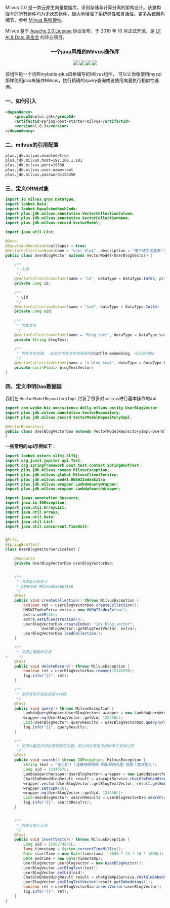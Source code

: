 Milvus 2.0 是一款云原生向量数据库，采用存储与计算分离的架构设计。该重构版本的所有组件均为无状态组件，极大地增强了系统弹性和灵活性。更多系统架构细节，参考 [Milvus 系统架构](https://milvus.io/cn/docs/architecture_overview.md)。

Milvus 基于 [Apache 2.0 License](https://github.com/milvus-io/milvus/blob/master/LICENSE) 协议发布，于 2019 年 10 月正式开源，是 [LF AI & Data 基金会](https://lfaidata.foundation/) 的毕业项目。


<h3 align="center">一个java风格的Milvus操作库</h3>
<p align="center">
    <a href="https://github.com/JDK-Plus/spring-boot-starter-milvus/blob/master/LICENSE"><img src="https://img.shields.io/github/license/JDK-Plus/spring-boot-starter-milvus.svg" /></a>
    <a href="https://github.com/JDK-Plus/spring-boot-starter-milvus/releases"><img src="https://img.shields.io/github/release/JDK-Plus/spring-boot-starter-milvus.svg" /></a>
    <a href="https://github.com/JDK-Plus/spring-boot-starter-milvus/stargazers"><img src="https://img.shields.io/github/stars/JDK-Plus/spring-boot-starter-milvus.svg" /></a>
    <a href="https://github.com/JDK-Plus/spring-boot-starter-milvus/network/members"><img src="https://img.shields.io/github/forks/JDK-Plus/spring-boot-starter-milvus.svg" /></a>
</p>
该组件是一个仿照mybatis-plus风格编写的Milvus组件， 可以让你像使用mysql那样使用java来操作Milvus，执行精确的query查询或者使用向量执行相似性查询。

### 一、如何引入

```xml
<dependency>
    <groupId>plus.jdk</groupId>
    <artifactId>spring-boot-starter-milvus</artifactId>
    <version>1.0.3</version>
</dependency>
```

### 二、milvus的引用配置

```bash
plus.jdk.milvus.enabled=true
plus.jdk.milvus.host=192.168.1.101
plus.jdk.milvus.port=19530
plus.jdk.milvus.user-name=root
plus.jdk.milvus.password=123456
```

### 三、定义ORM对象


```java
import io.milvus.grpc.DataType;
import lombok.Data;
import lombok.EqualsAndHashCode;
import plus.jdk.milvus.annotation.VectorCollectionColumn;
import plus.jdk.milvus.annotation.VectorCollectionName;
import plus.jdk.milvus.record.VectorModel;

import java.util.List;

@Data
@EqualsAndHashCode(callSuper = true)
@VectorCollectionName(name = "user_blog", description = "用户博文向量表")
public class UserBlogVector extends VectorModel<UserBlogVector> {

    /**
     * 主键
     */
    @VectorCollectionColumn(name = "id", dataType = DataType.Int64, primary = true)
    private Long id;

    /**
     * uid
     */
    @VectorCollectionColumn(name = "uid", dataType = DataType.Int64)
    private Long uid;
    
    /**
     * 博文文本
     */
    @VectorCollectionColumn(name = "blog_text", dataType = DataType.VarChar, maxLength = 1024)
    private String blogText;

    /**
     * 博文文本向量， 此处的博文文本向量使用chathlm embedding, 所以是4096
     */
    @VectorCollectionColumn(name = "v_blog_text", dataType = DataType.FloatVector, vectorDimension = 4096)
    private List<Float> blogTextVector;
}
```

### 四、定义申明Dao数据层

我们在 `VectorModelRepositoryImpl` 封装了很多对 `milvus`进行基本操作的api

```java
import com.weibo.biz.omniscience.dolly.milvus.entity.UserBlogVector;
import plus.jdk.milvus.annotation.VectorRepository;
import plus.jdk.milvus.record.VectorModelRepositoryImpl;

@VectorRepository
public class UserBlogVectorDao extends VectorModelRepositoryImpl<UserBlogVector> {
}
```

**一些常用的api示例如下：**

```java
import lombok.extern.slf4j.Slf4j;
import org.junit.jupiter.api.Test;
import org.springframework.boot.test.context.SpringBootTest;
import plus.jdk.milvus.common.MilvusException;
import plus.jdk.milvus.global.MilvusClientService;
import plus.jdk.milvus.model.HNSWIIndexExtra;
import plus.jdk.milvus.wrapper.LambdaQueryWrapper;
import plus.jdk.milvus.wrapper.LambdaSearchWrapper;

import javax.annotation.Resource;
import java.io.IOException;
import java.util.ArrayList;
import java.util.Arrays;
import java.util.Date;
import java.util.List;
import java.util.concurrent.TimeUnit;


@Slf4j
@SpringBootTest
class UserBlogVectorServiceTest {

    @Resource
    private UserBlogVectorDao userBlogVectorDao;


    /**
     * 创建集合和索引
     * @throws MilvusException
     */
    @Test
    public void createCollection() throws MilvusException {
        boolean ret = userBlogVectorDao.createCollection();
        HNSWIIndexExtra extra = new HNSWIIndexExtra();
        extra.setM(16);
        extra.setEfConstruction(8);
        userBlogVectorDao.createIndex( "idx_blog_vector",
                UserBlogVector::getBlogTextVector, extra);
        userBlogVectorDao.loadCollection();
    }

    /**
     * 使用主键删除记录
=     */
    @Test
    public void deleteRecord() throws MilvusException {
        boolean ret = userBlogVectorDao.remove(12345556);
        log.info("{}", ret);
    }

    /**
     * 使用其他字段查找相关内容
     */
    @Test
    public void query() throws MilvusException {
        LambdaQueryWrapper<UserBlogVector> wrapper = new LambdaQueryWrapper<>();
        wrapper.eq(UserBlogVector::getUid, 123456L);
        List<UserBlogVector> queryResults = userBlogVectorDao.query(wrapper);
        log.info("{}", queryResults);
    }

    /**
     * 使用向量查找相似度最高的内容。可以结合其他字段做条件查询过滤
     */
    @Test
    public void search() throws IOException, MilvusException {
        String text = "宝贝们！！没睡吧啊啊啊 刚出炉的九图 投票！喜欢图几";
        Long uid = 1234567L;
        LambdaSearchWrapper<UserBlogVector> wrapper = new LambdaSearchWrapper<>();
        ChatGlmEmbeddingResult result = aigcApiService.chatGlmEmbedding(text, uid);
        wrapper.vector(UserBlogVector::getBlogTextVector, result.getEmbeddings());
        wrapper.setTopK(10);
        wrapper.eq(UserBlogVector::getUid, 123456L);
        List<UserBlogVector> searchResults = userBlogVectorDao.search(wrapper);
        log.info("{}", searchResults);
    }


    /**
     * 向集合插入记录
     */
    @Test
    public void insertVector() throws MilvusException {
        Long uid = 2656274875L;
        long timestamp = System.currentTimeMillis();
        Date startTime = new Date(timestamp - 3600 * 24 * 10 * 1000L); //最近3天的发博数据
        Date endTime = new Date(timestamp);
        UserBlogVector userBlogVector = new UserBlogVector();
        userBlogVector.setBlogText(text);
        userBlogVector.setUid(uid);
        ChatGlmEmbeddingResult result = chatglmApiService.chatGlmEmbedding(text, uid);
        userBlogVector.setBlogTextVector(result.getEmbeddings());
        boolean ret = userBlogVectorDao.insertVector(userBlogVector);
        log.info("{}", ret);
    }
}
```
